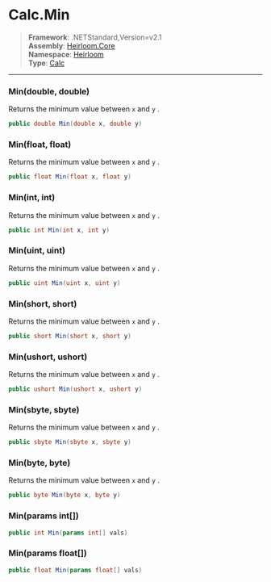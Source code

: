 # Calc.Min

> **Framework**: .NETStandard,Version=v2.1  
> **Assembly**: [Heirloom.Core][0]  
> **Namespace**: [Heirloom][0]  
> **Type**: [Calc][1]  

--------------------------------------------------------------------------------

### Min(double, double)

Returns the minimum value between `x` and `y` .

```cs
public double Min(double x, double y)
```

### Min(float, float)

Returns the minimum value between `x` and `y` .

```cs
public float Min(float x, float y)
```

### Min(int, int)

Returns the minimum value between `x` and `y` .

```cs
public int Min(int x, int y)
```

### Min(uint, uint)

Returns the minimum value between `x` and `y` .

```cs
public uint Min(uint x, uint y)
```

### Min(short, short)

Returns the minimum value between `x` and `y` .

```cs
public short Min(short x, short y)
```

### Min(ushort, ushort)

Returns the minimum value between `x` and `y` .

```cs
public ushort Min(ushort x, ushort y)
```

### Min(sbyte, sbyte)

Returns the minimum value between `x` and `y` .

```cs
public sbyte Min(sbyte x, sbyte y)
```

### Min(byte,  byte)

Returns the minimum value between `x` and `y` .

```cs
public byte Min(byte x, byte y)
```

### Min(params int[])

```cs
public int Min(params int[] vals)
```

### Min(params float[])

```cs
public float Min(params float[] vals)
```

[0]: ..\Heirloom.Core.md
[1]: Heirloom.Calc.md
